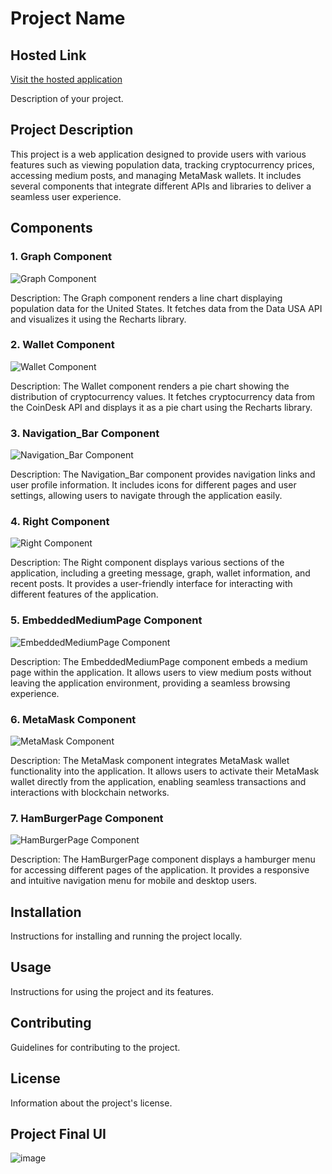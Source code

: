 # Project Name
## Hosted Link
[Visit the hosted application](https://carbon-cell-two.vercel.app/)

Description of your project.

## Project Description

This project is a web application designed to provide users with various features such as viewing population data, tracking cryptocurrency prices, accessing medium posts, and managing MetaMask wallets. It includes several components that integrate different APIs and libraries to deliver a seamless user experience.

## Components

### 1. Graph Component

![Graph Component](graph_component_image.png)

Description: The Graph component renders a line chart displaying population data for the United States. It fetches data from the Data USA API and visualizes it using the Recharts library.

### 2. Wallet Component

![Wallet Component](wallet_component_image.png)

Description: The Wallet component renders a pie chart showing the distribution of cryptocurrency values. It fetches cryptocurrency data from the CoinDesk API and displays it as a pie chart using the Recharts library.

### 3. Navigation_Bar Component

![Navigation_Bar Component](navigation_bar_component_image.png)

Description: The Navigation_Bar component provides navigation links and user profile information. It includes icons for different pages and user settings, allowing users to navigate through the application easily.

### 4. Right Component

![Right Component](right_component_image.png)

Description: The Right component displays various sections of the application, including a greeting message, graph, wallet information, and recent posts. It provides a user-friendly interface for interacting with different features of the application.

### 5. EmbeddedMediumPage Component

![EmbeddedMediumPage Component](embedded_medium_page_component_image.png)

Description: The EmbeddedMediumPage component embeds a medium page within the application. It allows users to view medium posts without leaving the application environment, providing a seamless browsing experience.

### 6. MetaMask Component

![MetaMask Component](metamask_component_image.png)

Description: The MetaMask component integrates MetaMask wallet functionality into the application. It allows users to activate their MetaMask wallet directly from the application, enabling seamless transactions and interactions with blockchain networks.

### 7. HamBurgerPage Component

![HamBurgerPage Component](hamburger_page_component_image.png)

Description: The HamBurgerPage component displays a hamburger menu for accessing different pages of the application. It provides a responsive and intuitive navigation menu for mobile and desktop users.

## Installation

Instructions for installing and running the project locally.

## Usage

Instructions for using the project and its features.

## Contributing

Guidelines for contributing to the project.

## License

Information about the project's license.



## Project Final UI

![image](https://github.com/Ayush19bansal/Carbon-Cell/assets/118842033/b28092c2-83c3-4595-a070-2bf1b2261a8f)



